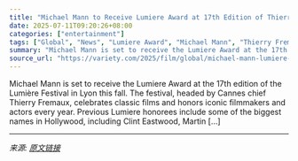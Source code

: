 ```yaml
---
title: "Michael Mann to Receive Lumiere Award at 17th Edition of Thierry Fremaux’s Lumiere Festival"
date: 2025-07-11T09:20:26+08:00
categories: ["entertainment"]
tags: ["Global", "News", "Lumiere Award", "Michael Mann", "Thierry Fremaux"]
summary: "Michael Mann is set to receive the Lumiere Award at the 17th edition of the Lumière Festival in Lyon this fall. The festival, headed by Cannes chief Thierry Fremaux, celebrates classic films and honor"
source_url: "https://variety.com/2025/film/global/michael-mann-lumiere-award-thierry-fremauxs-festival-1236453043/"
---
```


Michael Mann is set to receive the Lumiere Award at the 17th edition of the Lumière Festival in Lyon this fall. The festival, headed by Cannes chief Thierry Fremaux, celebrates classic films and honors iconic filmmakers and actors every year. Previous Lumiere honorees include some of the biggest names in Hollywood, including Clint Eastwood, Martin [&#8230;]

---

*来源: [原文链接](https://variety.com/2025/film/global/michael-mann-lumiere-award-thierry-fremauxs-festival-1236453043/)*
